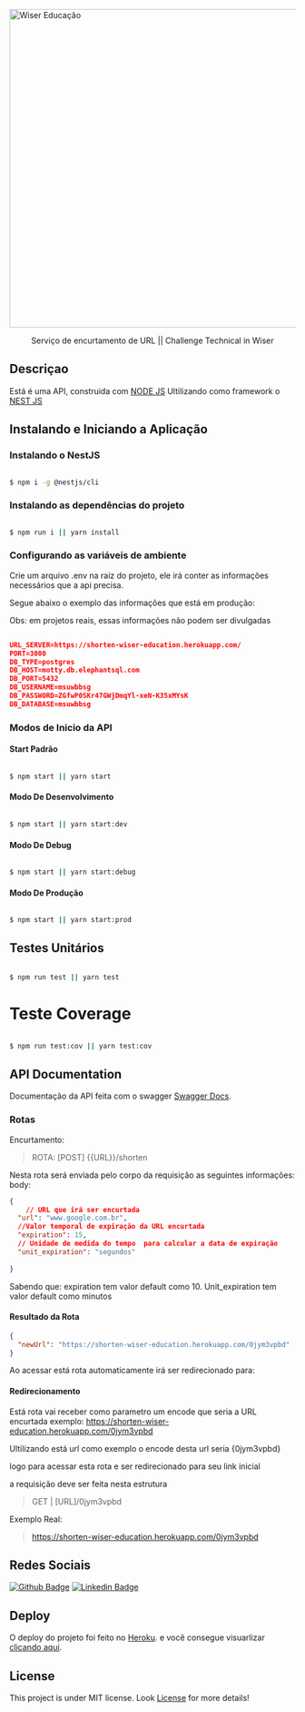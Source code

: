 
<p  align="center">

<a  href="https://wisereducacao.com/"  target="blank"><img  src="https://wisereducacao.com/images/logo-wiser.png"  width="560"  alt="Wiser Educação"  /></a>

</p>

  

<p  align="center">Serviço de encurtamento de URL || Challenge Technical in Wiser </p>

  

## Descriçao

  

Está é uma API, construida com [NODE JS](https://nodejs.org/en/) Ultilizando como framework o [NEST JS](https://nestjs.com/)

  

## Instalando e Iniciando a Aplicação

  
### Instalando o NestJS 
```bash

$ npm i -g @nestjs/cli

```
### Instalando as dependências do projeto 
```bash

$ npm run i || yarn install

```

### Configurando as variáveis de ambiente 
Crie um arquivo .env na raiz do projeto, ele irá conter as informações necessários que a api precisa.

Segue abaixo o exemplo das informações que está em produção:

Obs: em projetos reais, essas informações não podem ser divulgadas
```json

URL_SERVER=https://shorten-wiser-education.herokuapp.com/
PORT=3000
DB_TYPE=postgres
DB_HOST=motty.db.elephantsql.com
DB_PORT=5432
DB_USERNAME=msuwbbsg
DB_PASSWORD=ZGfwP0SKr47GWjDmqYl-xeN-K35xMYsK
DB_DATABASE=msuwbbsg


```

### Modos de Inicio da API

#### Start Padrão
```bash

$ npm start || yarn start

```

#### Modo De Desenvolvimento

```bash

$ npm start || yarn start:dev

```

#### Modo De Debug
```bash

$ npm start || yarn start:debug

```

#### Modo De Produção
```bash

$ npm start || yarn start:prod

```


  

## Testes Unitários

  

```bash

$ npm run test || yarn test

```
  

# Teste Coverage
```bash

$ npm run test:cov || yarn test:cov

```

  

## API Documentation

  

Documentação da API feita com o swagger [Swagger Docs](https://shorten-wiser-education.herokuapp.com/docs).

### Rotas

Encurtamento:


>ROTA: [POST] {{URL}}/shorten 

Nesta rota será enviada pelo corpo da requisição as seguintes informações:
body:
```json
{
	// URL que irá ser encurtada
  "url": "www.google.com.br", 
  //Valor temporal de expiração da URL encurtada
  "expiration": 15,  
  // Unidade de medida do tempo  para calcular a data de expiração
  "unit_expiration": "segundos"
  
}

```
Sabendo que:
expiration tem valor default como 10.
Unit_expiration tem valor default como minutos

#### Resultado da Rota
```json
{
  "newUrl": "https://shorten-wiser-education.herokuapp.com/0jym3vpbd"
}

```

Ao acessar está rota automaticamente irá ser redirecionado para:

#### Redirecionamento

Está rota vai receber como parametro um encode que seria a URL encurtada
exemplo: 
https://shorten-wiser-education.herokuapp.com/0jym3vpbd

Ultilizando está url como exemplo o encode desta url seria {0jym3vpbd}

logo para acessar esta rota e ser redirecionado para seu link inicial

a requisição deve ser feita nesta estrutura


>GET |  [URL]/0jym3vpbd 

Exemplo Real:
> https://shorten-wiser-education.herokuapp.com/0jym3vpbd


## Redes Sociais

  

[![Github Badge](https://img.shields.io/badge/-Github-000?style=flat-square&logo=Github&logoColor=white&link=https://github.com/RabeloJunior105)](https://github.com/RabeloJunior105) [![Linkedin Badge](https://img.shields.io/badge/-LinkedIn-blue?style=flat-square&logo=Linkedin&logoColor=white&link=https://www.linkedin.com/in/junior-rabelo-04b744185/)](https://www.linkedin.com/in/junior-rabelo-04b744185/)


  

## Deploy

  

O deploy do projeto foi feito no [Heroku](https://heroku.com). e você consegue visuarlizar  [clicando aqui](https://shorten-wiser-education.herokuapp.com/).

  

## License

  

This project is under MIT license. Look [License](LICENSE) for more details!
